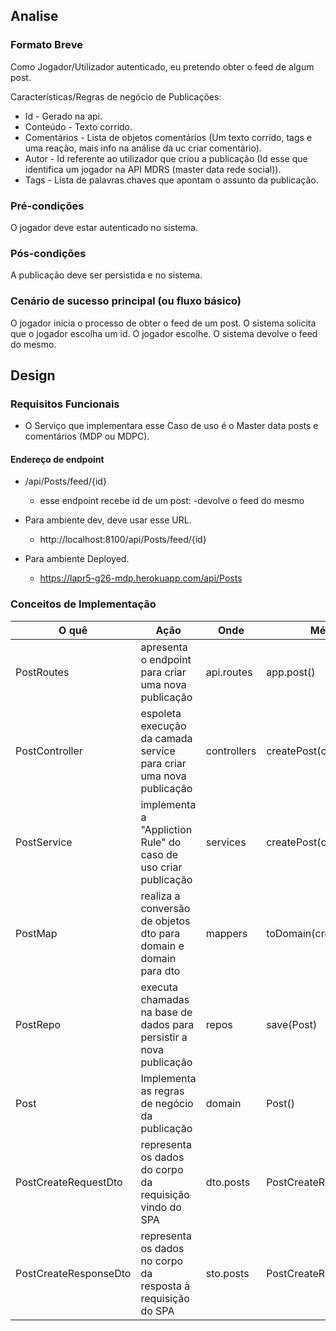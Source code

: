 
## Analise

### Formato Breve
Como Jogador/Utilizador autenticado, eu pretendo obter o feed de algum post.

Características/Regras de negócio de Publicações:
* Id - Gerado na api.
* Conteúdo - Texto corrido.
* Comentários - Lista de objetos comentários (Um texto corrido, tags e uma reação, mais info na análise da uc criar comentário).
* Autor - Id referente ao utilizador que criou a publicação (Id esse que identifica um jogador na API MDRS (master data rede social)).
* Tags - Lista de palavras chaves que apontam o assunto da publicação.

### Pré-condições
O jogador deve estar autenticado no sistema.

### Pós-condições
A publicação deve ser persistida e no sistema.


### Cenário de sucesso principal (ou fluxo básico)
O jogador inicia o processo de obter o feed de um post.
O sistema solicita que o jogador escolha um id.
O jogador escolhe.
O sistema devolve o feed do mesmo.

## Design

### Requisitos Funcionais

* O Serviço que implementara esse Caso de uso é o Master data posts e comentários (MDP ou MDPC).

#### Endereço de endpoint
* /api/Posts/feed/{id}
    - esse endpoint recebe id de um post:
        -devolve o feed do mesmo

* Para ambiente dev, deve usar esse URL.
    - http://localhost:8100/api/Posts/feed/{id}

* Para ambiente Deployed.
    - https://lapr5-g26-mdp.herokuapp.com/api/Posts
    

### Conceitos de Implementação
| O quê                  | Ação                                                         | Onde         | Método                                                       |  
| ---------------------- | ------------------------------------------------------------ | ------------ | ------------------------------------------------------------ |  
| PostRoutes | apresenta o endpoint para criar uma nova publicação| api.routes | app.post()|  
| PostController| espoleta execução da camada service para criar uma nova publicação | controllers | createPost(createPostDto) |  
| PostService| implementa a "Appliction Rule" do caso de uso criar publicação| services | createPost(createPostDto) |
| PostMap| realiza a conversão de objetos dto para domain e domain para dto| mappers| toDomain(createPostDto) |  
| PostRepo| executa chamadas na base de dados para persistir a nova publicação  | repos| save(Post) |  
| Post| Implementa as regras de negócio da publicação | domain| Post() |  
| PostCreateRequestDto| representa os dados do corpo da requisição vindo do SPA| dto.posts| PostCreateRequestDto() |  
| PostCreateResponseDto|  representa os dados no corpo da resposta à requisição do SPA | sto.posts| PostCreateResponseDto() |  


